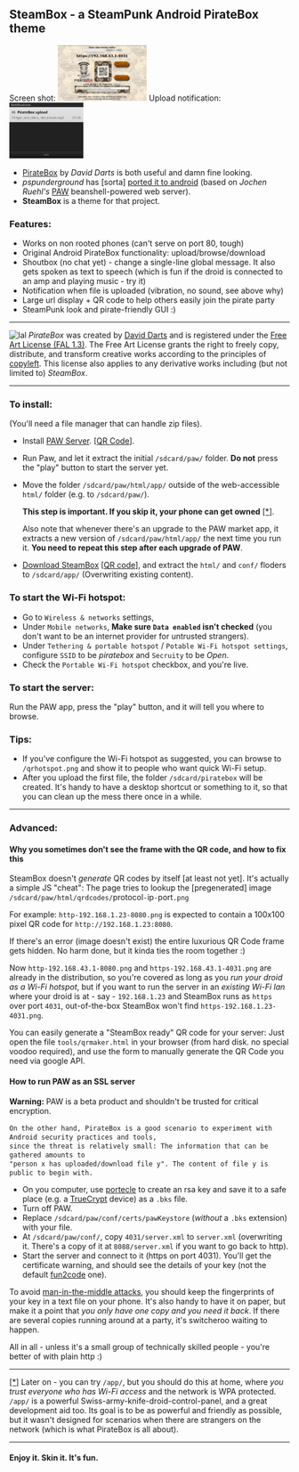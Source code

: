 ## SteamBox - a SteamPunk Android PirateBox theme

Screen shot:
<a target="_blank" href="https://github.com/thedod/SteamBox/raw/master/gfx/Screenshot.jpg"><img border="0" height="100" src="https://github.com/thedod/SteamBox/raw/master/gfx/Screenshot.jpg" alt="Screenshot"></a>
Upload notification:
<a target="_blank" href="https://github.com/thedod/SteamBox/raw/master/gfx/upload-notification.jpg"><img border="0" height="100" src="https://github.com/thedod/SteamBox/raw/master/gfx/upload-notification.jpg" alt="Upload notification"></a>

* [PirateBox](http://wiki.daviddarts.com/PirateBox) by _David Darts_ is both useful and damn fine looking.
* _pspunderground_ has [sorta] [ported it to android](http://forum.xda-developers.com/showthread.php?t=935157) (based on _Jochen Ruehl's_ [PAW](http://paw-android.fun2code.de/) beanshell-powered web server).
* **SteamBox** is a theme for that project.

### Features:

* Works on non rooted phones (can't serve on port 80, tough)
* Original Android PirateBox functionality: upload/browse/download
* Shoutbox (no chat yet) - change a single-line global message. It also gets spoken as text to speech
  (which is fun if the droid is connected to an amp and playing music - try it)
* Notification when file is uploaded (vibration, no sound, see above why)
* Large url display + QR code to help others easily join the pirate party
* SteamPunk look and pirate-friendly GUI :)

----

<img width="99" height="33" alt="lal" src="http://artlibre.org/wp-content/lal2.png" title="lal" class="alignnone size-full wp-image-632"> _PirateBox_ was created by <a href="http://daviddarts.com">David Darts</a> and is registered under the
 <a href="http://artlibre.org/licence/lal/en">Free Art License (FAL 1.3)</a>.
The Free Art License grants the right to freely copy, distribute, and transform creative works according to the principles of <a href="http://www.gnu.org/copyleft/copyleft.html">copyleft</a>. This license also applies to any derivative works including (but not limited to) _SteamBox_.

----

### To install:

(You'll need a file manager that can handle zip files).

* Install [PAW Server](http://paw-android.fun2code.de/).
\[[QR Code](http://paw-android.fun2code.de/images/paw_android_qr_code.png)].
* Run Paw, and let it extract the initial `/sdcard/paw/` folder. **Do not** press the "play" button to start the server yet.
* Move the folder `/sdcard/paw/html/app/` outside of the web-accessible `html/` folder (e.g. to `/sdcard/paw/`).

  **This step is important. If you skip it, your phone can get owned** <a name="fn1ref" href="#fn1">[*]</a>.

  Also note that whenever there's an upgrade to the PAW market app, it extracts a new version of
  `/sdcard/paw/html/app/` the next time you run it. **You need to repeat this step after each upgrade of PAW**.

* [Download SteamBox](https://github.com/thedod/SteamBox/archives/master)
  \[[QR code](http://chart.apis.google.com/chart?cht=qr&chs=100x100&chl=https%3A%2F%2Fgithub.com%2Fthedod%2FSteamBox%2Fzipball%2Fmaster)],
  and extract the `html/` and `conf/` floders to `/sdcard/app/` (Overwriting existing content).

### To start the Wi-Fi hotspot:

* Go to `Wireless & networks` settings,
* Under `Mobile networks`, **Make sure `Data enabled` isn't checked**
  (you don't want to be an internet provider for untrusted strangers).
* Under `Tethering & portable hotspot` / `Potable Wi-Fi hotspot settings`,
  configure `SSID` to be _piratebox_ and `Secruity` to be _Open_.
* Check the `Portable Wi-Fi hotspot` checkbox, and you're live.

### To start the server:
Run the PAW app, press the "play" button, and it will tell you where to browse.

### Tips:

* If you've configure the Wi-Fi hotspot as suggested, you can browse to `/qrhotspot.png` and show
  it to people who want quick Wi-Fi setup.
* After you upload the first file, the folder `/sdcard/piratebox` will be created.
  It's handy to have a desktop shortcut or something to it, so that you can clean up
  the mess there once in a while.

----

### Advanced:

#### Why you sometimes don't see the frame with the QR code, and how to fix this

SteamBox doesn't _generate_ QR codes by itself [at least not yet]. It's actually a simple JS "cheat":
The page tries to lookup the [pregenerated] image `/sdcard/paw/html/qrdcodes/`protocol`-`ip`-`port`.png`

For example: `http-192.168.1.23-8080.png` is expected to contain a 100x100 pixel QR code for `http://192.168.1.23:8080`.

If there's an error (image doesn't exist) the entire luxurious QR Code frame gets hidden. No harm done, but it kinda ties the room together :)

Now `http-192.168.43.1-8080.png` and `https-192.168.43.1-4031.png` are already in the distribution,
so you're covered as long as you _run your droid as a Wi-Fi hotspot_, but if you want to run the server
in an _existing Wi-Fi lan_ where your droid is at - say -
`192.168.1.23` and SteamBox runs as `https` over port `4031`, out-of-the-box SteamBox won't find `https-192.168.1.23-4031.png`.

You can easily generate a "SteamBox ready" QR code for your server: 
Just open the file `tools/qrmaker.html` in your browser (from hard disk. no special voodoo required),
and use the form to manually generate the QR Code you need via google API.

#### How to run PAW as an SSL server

**Warning:** PAW is a beta product and shouldn't be trusted for critical encryption.

    On the other hand, PirateBox is a good scenario to experiment with Android security practices and tools,
    since the threat is relatively small: The information that can be gathered amounts to
    "person x has uploaded/download file y". The content of file y is public to begin with.

* On you computer, use [portecle](http://portecle.sourceforge.net/) to create an rsa key and save it
  to a safe place (e.g. a [TrueCrypt](http://www.truecrypt.org/) device) as a `.bks` file.
* Turn off PAW.
* Replace `/sdcard/paw/conf/certs/pawKeystore` (_without_ a `.bks` extension) with your file.
* At `/sdcard/paw/conf/`, copy `4031/server.xml` to `server.xml` (overwriting it. There's a copy
  of it at `8088/server.xml` if you want to go back to http).
* Start the server and connect to it (https on port 4031). You'll get the certificate warning,
  and should see the details of your key (not the default [fun2code](https://github.com/thedod/SteamBox/raw/master/html/images/fun2code-cert.jpg) one).

To avoid [man-in-the-middle attacks](https://secure.wikimedia.org/wikipedia/en/wiki/Man-in-the-middle_attack), you should
keep the fingerprints of your key in a text file on your phone. It's also handy to have it on paper, but make it a point
that _you only have one copy and you need it back_. If there are several copies running around at a party, it's switcheroo
waiting to happen.

All in all - unless it's a small group of technically skilled people - you're better of with plain http :)

----

<a name="fn1" href="#fn1ref">[*]</a> Later on - you can try `/app/`, but you should do this at home, where _you trust everyone who has Wi-Fi access_ and the network is WPA protected. `/app/` is a powerful Swiss-army-knife-droid-control-panel, and a great development aid too. Its goal is to be as powerful and friendly as possible, but
it wasn't designed for scenarios when there are strangers on the network (which is what PirateBox is all about).

----

#### Enjoy it. Skin it. It's fun.
